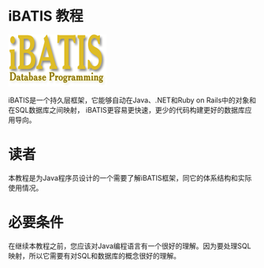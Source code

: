 # iBATIS 教程

![](../img/1-1401191T525531.png)

iBATIS是一个持久层框架，它能够自动在Java、.NET和Ruby on Rails中的对象和在SQL数据库之间映射， iBATIS更容易更快速，更少的代码构建更好的数据库应用导向。

# 读者

本教程是为Java程序员设计的一个需要了解iBATIS框架，同它的体系结构和实际使用情况。

# 必要条件

在继续本教程之前，您应该对Java编程语言有一个很好的理解。因为要处理SQL映射，所以它需要有对SQL和数据库的概念很好的理解。

